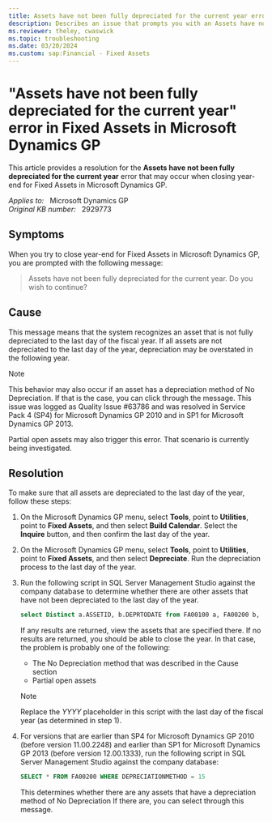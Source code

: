 ```yaml
---
title: Assets have not been fully depreciated for the current year error in Fixed Assets
description: Describes an issue that prompts you with an Assets have not been fully depreciated for the current year message when you try to close the year in Fixed Assets in Microsoft Dynamics GP.
ms.reviewer: theley, cwaswick
ms.topic: troubleshooting
ms.date: 03/20/2024
ms.custom: sap:Financial - Fixed Assets
---
```

# "Assets have not been fully depreciated for the current year" error in Fixed Assets in Microsoft Dynamics GP

This article provides a resolution for the **Assets have not been fully depreciated for the current year** error that may occur when closing year-end for Fixed Assets in Microsoft Dynamics GP.

_Applies to:_ &nbsp; Microsoft Dynamics GP  
_Original KB number:_ &nbsp; 2929773

## Symptoms

When you try to close year-end for Fixed Assets in Microsoft Dynamics GP, you are prompted with the following message:

> Assets have not been fully depreciated for the current year. Do you wish to continue?

## Cause

This message means that the system recognizes an asset that is not fully depreciated to the last day of the fiscal year. If all assets are not depreciated to the last day of the year, depreciation may be overstated in the following year.

> [!NOTE]
> This behavior may also occur if an asset has a depreciation method of No Depreciation. If that is the case, you can click through the message. This issue was logged as Quality Issue #63786 and was resolved in Service Pack 4 (SP4) for Microsoft Dynamics GP 2010 and in SP1 for Microsoft Dynamics GP 2013.

Partial open assets may also trigger this error. That scenario is currently being investigated.

## Resolution

To make sure that all assets are depreciated to the last day of the year, follow these steps:

1. On the Microsoft Dynamics GP menu, select **Tools**, point to **Utilities**, point to **Fixed Assets**, and then select **Build Calendar**. Select the **Inquire** button, and then confirm the last day of the year.

2. On the Microsoft Dynamics GP menu, select **Tools**, point to **Utilities**, point to **Fixed Assets**, and then select **Depreciate**. Run the depreciation process to the last day of the year.

3. Run the following script in SQL Server Management Studio against the company database to determine whether there are other assets that have not been depreciated to the last day of the year.

    ```sql
    select Distinct a.ASSETID, b.DEPRTODATE from FA00100 a, FA00200 b, FA40200 c where a.ASSETINDEX=b.ASSETINDEX and c.BOOKINDX=b.BOOKINDX and a.ASSETSTATUS not in (3,4) and b.FULLYDEPRFLAG='N' and b.DEPRTODATE < (select top 1 PERIODENDDATE from FA42100 where FISCALYEAR='YYYY' order by PERIODID desc) and b.DEPRECIATIONMETHOD <> 15
    ```

    If any results are returned, view the assets that are specified there. If no results are returned, you should be able to close the year. In that case, the problem is probably one of the following:

   - The No Depreciation method that was described in the Cause section
   - Partial open assets

   > [!NOTE]
   > Replace the *YYYY* placeholder in this script with the last day of the fiscal year (as determined in step 1).

4. For versions that are earlier than SP4 for Microsoft Dynamics GP 2010 (before version 11.00.2248) and earlier than SP1 for Microsoft Dynamics GP 2013 (before version 12.00.1333), run the following script in SQL Server Management Studio against the company database:

    ```sql
    SELECT * FROM FA00200 WHERE DEPRECIATIONMETHOD = 15
    ```

   This determines whether there are any assets that have a depreciation method of No Depreciation  If there are, you can select through this message.
